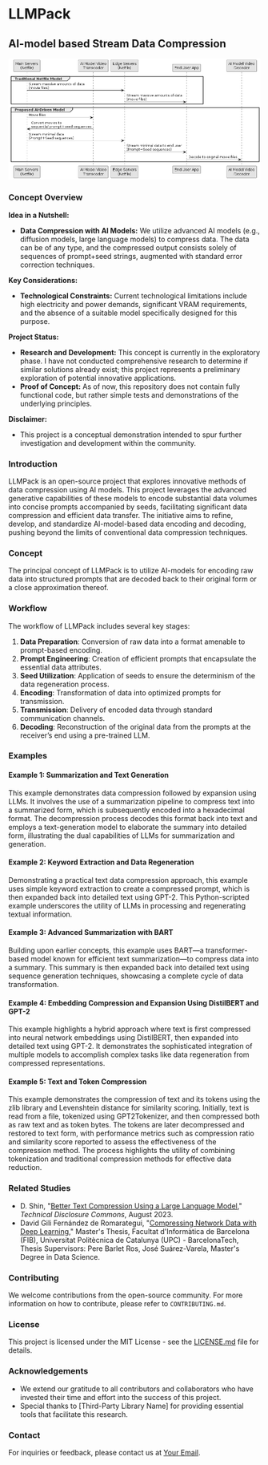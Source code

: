 # LLMPack
## AI-model based Stream Data Compression
![Your Diagram Title](/the_idea.png)

### Concept Overview

**Idea in a Nutshell:**
- **Data Compression with AI Models:** We utilize advanced AI models (e.g., diffusion models, large language models) to compress data. The data can be of any type, and the compressed output consists solely of sequences of prompt+seed strings, augmented with standard error correction techniques.
  
**Key Considerations:**
- **Technological Constraints:** Current technological limitations include high electricity and power demands, significant VRAM requirements, and the absence of a suitable model specifically designed for this purpose.
  
**Project Status:**
- **Research and Development:** This concept is currently in the exploratory phase. I have not conducted comprehensive research to determine if similar solutions already exist; this project represents a preliminary exploration of potential innovative applications.
- **Proof of Concept:** As of now, this repository does not contain fully functional code, but rather simple tests and demonstrations of the underlying principles.

**Disclaimer:**
- This project is a conceptual demonstration intended to spur further investigation and development within the community.



### Introduction
LLMPack is an open-source project that explores innovative methods of data compression using AI models. This project leverages the advanced generative capabilities of these models to encode substantial data volumes into concise prompts accompanied by seeds, facilitating significant data compression and efficient data transfer. The initiative aims to refine, develop, and standardize AI-model-based data encoding and decoding, pushing beyond the limits of conventional data compression techniques.


### Concept
The principal concept of LLMPack is to utilize AI-models for encoding raw data into structured prompts that are decoded back to their original form or a close approximation thereof. 

### Workflow
The workflow of LLMPack includes several key stages:
1. **Data Preparation**: Conversion of raw data into a format amenable to prompt-based encoding.
2. **Prompt Engineering**: Creation of efficient prompts that encapsulate the essential data attributes.
3. **Seed Utilization**: Application of seeds to ensure the determinism of the data regeneration process.
4. **Encoding**: Transformation of data into optimized prompts for transmission.
5. **Transmission**: Delivery of encoded data through standard communication channels.
6. **Decoding**: Reconstruction of the original data from the prompts at the receiver’s end using a pre-trained LLM.

### Examples
#### Example 1: Summarization and Text Generation
This example demonstrates data compression followed by expansion using LLMs. It involves the use of a summarization pipeline to compress text into a summarized form, which is subsequently encoded into a hexadecimal format. The decompression process decodes this format back into text and employs a text-generation model to elaborate the summary into detailed form, illustrating the dual capabilities of LLMs for summarization and generation.

#### Example 2: Keyword Extraction and Data Regeneration
Demonstrating a practical text data compression approach, this example uses simple keyword extraction to create a compressed prompt, which is then expanded back into detailed text using GPT-2. This Python-scripted example underscores the utility of LLMs in processing and regenerating textual information.

#### Example 3: Advanced Summarization with BART
Building upon earlier concepts, this example uses BART—a transformer-based model known for efficient text summarization—to compress data into a summary. This summary is then expanded back into detailed text using sequence generation techniques, showcasing a complete cycle of data transformation.

#### Example 4: Embedding Compression and Expansion Using DistilBERT and GPT-2
This example highlights a hybrid approach where text is first compressed into neural network embeddings using DistilBERT, then expanded into detailed text using GPT-2. It demonstrates the sophisticated integration of multiple models to accomplish complex tasks like data regeneration from compressed representations.

#### Example 5: Text and Token Compression
This example demonstrates the compression of text and its tokens using the zlib library and Levenshtein distance for similarity scoring. Initially, text is read from a file, tokenized using GPT2Tokenizer, and then compressed both as raw text and as token bytes. The tokens are later decompressed and restored to text form, with performance metrics such as compression ratio and similarity score reported to assess the effectiveness of the compression method. The process highlights the utility of combining tokenization and traditional compression methods for effective data reduction.


### Related Studies
- D. Shin, "[Better Text Compression Using a Large Language Model](https://www.tdcommons.org/dpubs_series/6155)," *Technical Disclosure Commons*, August 2023.
- David Gili Fernández de Romarategui, "[Compressing Network Data with Deep Learning](https://upcommons.upc.edu/bitstream/handle/2117/406468/183323.pdf?sequence=2&isAllowed=y)," Master's Thesis, Facultat d'Informàtica de Barcelona (FIB), Universitat Politècnica de Catalunya (UPC) - BarcelonaTech, Thesis Supervisors: Pere Barlet Ros, José Suárez-Varela, Master's Degree in Data Science.

### Contributing
We welcome contributions from the open-source community. For more information on how to contribute, please refer to `CONTRIBUTING.md`.

### License
This project is licensed under the MIT License - see the [LICENSE.md](LICENSE.md) file for details.

### Acknowledgements
- We extend our gratitude to all contributors and collaborators who have invested their time and effort into the success of this project.
- Special thanks to [Third-Party Library Name] for providing essential tools that facilitate this research.

### Contact
For inquiries or feedback, please contact us at [Your Email](mailto:your.email@example.com).
